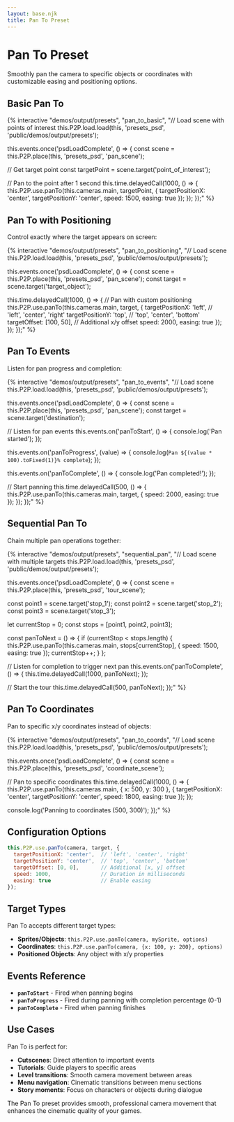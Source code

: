 ```yaml
---
layout: base.njk
title: Pan To Preset
---
```


# Pan To Preset

Smoothly pan the camera to specific objects or coordinates with customizable easing and positioning options.

## Basic Pan To

{% interactive "demos/output/presets", "pan_to_basic", "// Load scene with points of interest
this.P2P.load.load(this, 'presets_psd', 'public/demos/output/presets');

this.events.once('psdLoadComplete', () => {
  const scene = this.P2P.place(this, 'presets_psd', 'pan_scene');
  
  // Get target point
  const targetPoint = scene.target('point_of_interest');
  
  // Pan to the point after 1 second
  this.time.delayedCall(1000, () => {
    this.P2P.use.panTo(this.cameras.main, targetPoint, {
      targetPositionX: 'center',
      targetPositionY: 'center',
      speed: 1500,
      easing: true
    });
  });
});" %}

## Pan To with Positioning

Control exactly where the target appears on screen:

{% interactive "demos/output/presets", "pan_to_positioning", "// Load scene
this.P2P.load.load(this, 'presets_psd', 'public/demos/output/presets');

this.events.once('psdLoadComplete', () => {
  const scene = this.P2P.place(this, 'presets_psd', 'pan_scene');
  const target = scene.target('target_object');
  
  this.time.delayedCall(1000, () => {
    // Pan with custom positioning
    this.P2P.use.panTo(this.cameras.main, target, {
      targetPositionX: 'left',    // 'left', 'center', 'right'
      targetPositionY: 'top',     // 'top', 'center', 'bottom'
      targetOffset: [100, 50],    // Additional x/y offset
      speed: 2000,
      easing: true
    });
  });
});" %}

## Pan To Events

Listen for pan progress and completion:

{% interactive "demos/output/presets", "pan_to_events", "// Load scene
this.P2P.load.load(this, 'presets_psd', 'public/demos/output/presets');

this.events.once('psdLoadComplete', () => {
  const scene = this.P2P.place(this, 'presets_psd', 'pan_scene');
  const target = scene.target('destination');
  
  // Listen for pan events
  this.events.on('panToStart', () => {
    console.log('Pan started');
  });
  
  this.events.on('panToProgress', (value) => {
    console.log(`Pan ${(value * 100).toFixed(1)}% complete`);
  });
  
  this.events.on('panToComplete', () => {
    console.log('Pan completed!');
  });
  
  // Start panning
  this.time.delayedCall(500, () => {
    this.P2P.use.panTo(this.cameras.main, target, { 
      speed: 2000,
      easing: true 
    });
  });
});" %}

## Sequential Pan To

Chain multiple pan operations together:

{% interactive "demos/output/presets", "sequential_pan", "// Load scene with multiple targets
this.P2P.load.load(this, 'presets_psd', 'public/demos/output/presets');

this.events.once('psdLoadComplete', () => {
  const scene = this.P2P.place(this, 'presets_psd', 'tour_scene');
  
  const point1 = scene.target('stop_1');
  const point2 = scene.target('stop_2');
  const point3 = scene.target('stop_3');
  
  let currentStop = 0;
  const stops = [point1, point2, point3];
  
  const panToNext = () => {
    if (currentStop < stops.length) {
      this.P2P.use.panTo(this.cameras.main, stops[currentStop], {
        speed: 1500,
        easing: true
      });
      currentStop++;
    }
  };
  
  // Listen for completion to trigger next pan
  this.events.on('panToComplete', () => {
    this.time.delayedCall(1000, panToNext);
  });
  
  // Start the tour
  this.time.delayedCall(500, panToNext);
});" %}

## Pan To Coordinates

Pan to specific x/y coordinates instead of objects:

{% interactive "demos/output/presets", "pan_to_coords", "// Load scene
this.P2P.load.load(this, 'presets_psd', 'public/demos/output/presets');

this.events.once('psdLoadComplete', () => {
  const scene = this.P2P.place(this, 'presets_psd', 'coordinate_scene');
  
  // Pan to specific coordinates
  this.time.delayedCall(1000, () => {
    this.P2P.use.panTo(this.cameras.main, { x: 500, y: 300 }, {
      targetPositionX: 'center',
      targetPositionY: 'center',
      speed: 1800,
      easing: true
    });
  });
  
  console.log('Panning to coordinates (500, 300)');
});" %}

## Configuration Options

```javascript
this.P2P.use.panTo(camera, target, {
  targetPositionX: 'center',  // 'left', 'center', 'right'
  targetPositionY: 'center',  // 'top', 'center', 'bottom'
  targetOffset: [0, 0],       // Additional [x, y] offset
  speed: 1000,                // Duration in milliseconds
  easing: true                // Enable easing
});
```

## Target Types

Pan To accepts different target types:

- **Sprites/Objects**: `this.P2P.use.panTo(camera, mySprite, options)`
- **Coordinates**: `this.P2P.use.panTo(camera, {x: 100, y: 200}, options)`
- **Positioned Objects**: Any object with x/y properties

## Events Reference

- **`panToStart`** - Fired when panning begins
- **`panToProgress`** - Fired during panning with completion percentage (0-1)
- **`panToComplete`** - Fired when panning finishes

## Use Cases

Pan To is perfect for:

- **Cutscenes**: Direct attention to important events
- **Tutorials**: Guide players to specific areas
- **Level transitions**: Smooth camera movement between areas
- **Menu navigation**: Cinematic transitions between menu sections
- **Story moments**: Focus on characters or objects during dialogue

The Pan To preset provides smooth, professional camera movement that enhances the cinematic quality of your games.